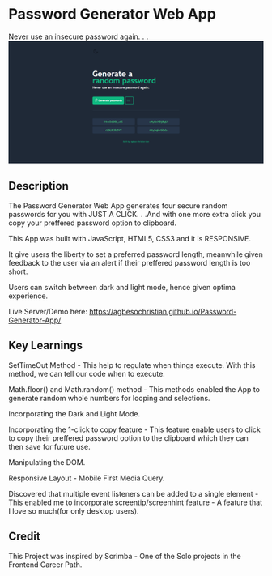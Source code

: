 # Password Generator Web App
Never use an insecure password again. . .
<img src="./images/DarkDesktopView.png">


## Description
The Password Generator Web App generates four secure random passwords for you with JUST A CLICK. . .And with one more extra click you copy your preffered password option to clipboard.

This App was built with JavaScript, HTML5, CSS3 and it is RESPONSIVE.

It give users the liberty to set a preferred password length, meanwhile given feedback to the user via an alert if their preffered password length is too short.

Users can switch between dark and light mode, hence given optima experience.

Live Server/Demo here: https://agbesochristian.github.io/Password-Generator-App/


## Key Learnings
SetTimeOut Method - This help to regulate when things execute. With this method, we can tell our code when to execute.

Math.floor() and Math.random() method - This methods enabled the App to generate random whole numbers for looping and selections.

Incorporating the Dark and Light Mode.

Incorporating the 1-click to copy feature - This feature enable users to click to copy their preffered password option to the clipboard which they can then save for future use.

Manipulating the DOM.

Responsive Layout - Mobile First
Media Query.

Discovered that multiple event listeners can be added to a single element - This enabled me to incorporate screentip/screenhint feature - A feature that I love so much(for only desktop users).

## Credit
This Project was inspired by Scrimba - One of the Solo projects in the Frontend Career Path.
